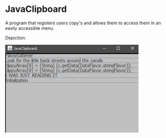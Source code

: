 # JavaClipboard
A program that registers users copy's and allows them to access them in an easily accessible menu.

Depiction:

![ ](/depiction.png)
